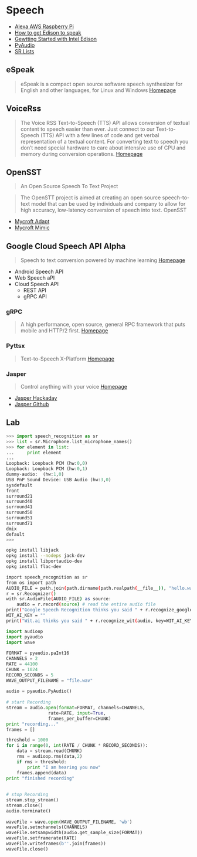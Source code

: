 # Speech

- [Alexa AWS Raspberry Pi](https://github.com/amzn/alexa-avs-raspberry-pi)
- [How to get Edison to speak](https://software.intel.com/en-us/blogs/2016/02/18/how-to-get-edison-to-espeak-with-a-scottish-accent)
- [Gewtting Started with Intel Edison](https://books.google.com.mx/books?id=MMXeCgAAQBAJ&pg=PT154&lpg=PT154&dq=sr.Microphone+speech+recognition&source=bl&ots=MSWuFftGhI&sig=rvJleYKb7yYYDNlTiKgDXGUORT4&hl=en&sa=X&ved=0ahUKEwiVoKKyxIDNAhUn4YMKHTnEBO0Q6AEIUjAI#v=onepage&q=sr.Microphone%20speech%20recognition&f=false)
- [PyAudio](http://www.programcreek.com/python/example/52624/pyaudio.PyAudio)
- [SR Lists](http://raspberrypi.stackexchange.com/questions/10384/speech-processing-on-the-raspberry-pi/10392)

## eSpeak

> eSpeak is a compact open source software speech synthesizer for English and other languages, for Linux and Windows [Homepage](http://espeak.sourceforge.net)

## VoiceRss

> The Voice RSS Text-to-Speech (TTS) API allows conversion of textual content to speech easier than ever. Just connect to our Text-to-Speech (TTS) API with a few lines of code and get verbal representation of a textual content. For converting text to speech you don’t need special hardware to care about intensive use of CPU and memory during conversion operations. [Homepage](http://www.voicerss.org/)

## OpenSST

> An Open Source Speech To Text Project

> The OpenSTT project is aimed at creating an open source speech-to-text model that can be used by individuals and company to allow for high accuracy, low-latency conversion of speech into text. OpenSST

- [Mycroft Adapt](https://adapt.mycroft.ai/)
- [Mycroft Mimic](https://mimic.mycroft.ai/)

## Google Cloud Speech API Alpha
 
> Speech to text conversion powered by machine learning [Homepage](https://cloud.google.com/speech/)
 
- Android Speech API
- Web Speech aPI
- Cloud Speech API
  - REST API
  - gRPC API


### gRPC

> A high performance, open source, general RPC framework that puts mobile and HTTP/2 first. [Homepage](http://www.grpc.io/)

### Pyttsx

> Text-to-Speech X-Platform [Homepage](http://pyttsx.readthedocs.io/en/latest/index.html)

### Jasper

> Control anything with your voice [Homepage](http://jasperproject.github.io/)

- [Jasper Hackaday](http://hackaday.com/2014/04/09/create-your-own-j-a-r-v-i-s-using-jasper/)
- [Jasper Github](https://github.com/jasperproject)

## Lab

```python
>>> import speech_recognition as sr
>>> list = sr.Microphone.list_microphone_names()
>>> for element in list:
...     print element
... 
Loopback: Loopback PCM (hw:0,0)
Loopback: Loopback PCM (hw:0,1)
dummy-audio:  (hw:1,0)
USB PnP Sound Device: USB Audio (hw:3,0)
sysdefault
front
surround21
surround40
surround41
surround50
surround51
surround71
dmix
default
>>> 
```

```sh
opkg install libjack
opkg install --nodeps jack-dev
opkg install libportaudio-dev
opkg install flac-dev
```

```sh
import speech_recognition as sr
from os import path
AUDIO_FILE = path.join(path.dirname(path.realpath(__file__)), "hello.wav")
r = sr.Recognizer()
with sr.AudioFile(AUDIO_FILE) as source:
    audio = r.record(source) # read the entire audio file
print("Google Speech Recognition thinks you said " + r.recognize_google(audio, key="")
WIT_AI_KEY = ""
print("Wit.ai thinks you said " + r.recognize_wit(audio, key=WIT_AI_KEY))
```

```python
import audioop
import pyaudio
import wave
 
FORMAT = pyaudio.paInt16
CHANNELS = 2
RATE = 44100
CHUNK = 1024
RECORD_SECONDS = 5
WAVE_OUTPUT_FILENAME = "file.wav"
 
audio = pyaudio.PyAudio()
 
# start Recording
stream = audio.open(format=FORMAT, channels=CHANNELS,
                rate=RATE, input=True,
                frames_per_buffer=CHUNK)
print "recording..."
frames = []

threshold = 1000
for i in range(0, int(RATE / CHUNK * RECORD_SECONDS)):
    data = stream.read(CHUNK)
    rms = audioop.rms(data,2)
    if rms > threshold:
        print "I am hearing you now"
    frames.append(data)
print "finished recording"
 
 
# stop Recording
stream.stop_stream()
stream.close()
audio.terminate()
 
waveFile = wave.open(WAVE_OUTPUT_FILENAME, 'wb')
waveFile.setnchannels(CHANNELS)
waveFile.setsampwidth(audio.get_sample_size(FORMAT))
waveFile.setframerate(RATE)
waveFile.writeframes(b''.join(frames))
waveFile.close()
```